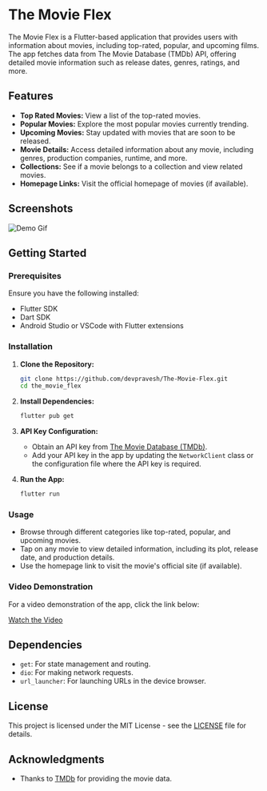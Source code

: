
# The Movie Flex

The Movie Flex is a Flutter-based application that provides users with information about movies, including top-rated, popular, and upcoming films. The app fetches data from The Movie Database (TMDb) API, offering detailed movie information such as release dates, genres, ratings, and more.

## Features

- **Top Rated Movies:** View a list of the top-rated movies.
- **Popular Movies:** Explore the most popular movies currently trending.
- **Upcoming Movies:** Stay updated with movies that are soon to be released.
- **Movie Details:** Access detailed information about any movie, including genres, production companies, runtime, and more.
- **Collections:** See if a movie belongs to a collection and view related movies.
- **Homepage Links:** Visit the official homepage of movies (if available).

## Screenshots

![Demo Gif](https://github.com/user-attachments/assets/f59bd679-1639-49df-b500-02c7be1d9742)

## Getting Started

### Prerequisites

Ensure you have the following installed:

- Flutter SDK
- Dart SDK
- Android Studio or VSCode with Flutter extensions

### Installation

1. **Clone the Repository:**

   ```bash
   git clone https://github.com/devpravesh/The-Movie-Flex.git
   cd the_movie_flex
   ```

2. **Install Dependencies:**

   ```bash
   flutter pub get
   ```

3. **API Key Configuration:**

   - Obtain an API key from [The Movie Database (TMDb)](https://www.themoviedb.org/documentation/api).
   - Add your API key in the app by updating the `NetworkClient` class or the configuration file where the API key is required.

4. **Run the App:**

   ```bash
   flutter run
   ```

### Usage

- Browse through different categories like top-rated, popular, and upcoming movies.
- Tap on any movie to view detailed information, including its plot, release date, and production details.
- Use the homepage link to visit the movie's official site (if available).

### Video Demonstration

For a video demonstration of the app, click the link below:

[Watch the Video](./screenrecord.mp4)

## Dependencies

- `get`: For state management and routing.
- `dio`: For making network requests.
- `url_launcher`: For launching URLs in the device browser.


## License

This project is licensed under the MIT License - see the [LICENSE](LICENSE) file for details.

## Acknowledgments

- Thanks to [TMDb](https://www.themoviedb.org/) for providing the movie data.
